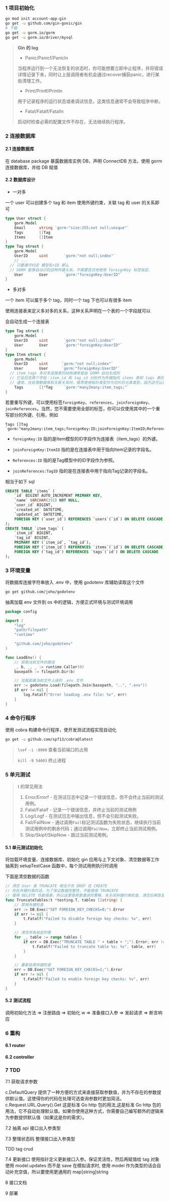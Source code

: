 ### 1 项目初始化

```bash
go mod init account-app-gin      
go get -u github.com/gin-gonic/gin
# 下载
go get -u gorm.io/gorm
go get -u gorm.io/driver/mysql
```

> **Gin 的 log**
>
> - Panic/Panicf/Panicln
>
> 当程序运行到一个无法恢复的状态时，你可能想要立即中止程序，并将错误详情记录下来，同时让上层调用者有机会通过recover捕获panic，进行某些清理工作。
>
> - Print/Printf/Println
>
> 用于记录程序的运行状态或者调试信息，这类信息通常不会导致程序中断。
>
> - Fatal/Fatalf/Fatalln
>
> 启动时检查必需的配置文件不存在，无法继续执行程序。

### 2 连接数据库

#### 2.1 连接数据库

在 database package 暴露数据库实例 DB，声明 ConnectDB 方法，使用 gorm 连接数据库，并给 DB 赋值

#### 2.2 数据库设计

- 一对多

一个 user 可以创建多个 tag 和 item
使用外键约束，关联 tag 和 user 的关系即可

```go
type User struct {
	gorm.Model
	Email      string `gorm:"size:255;not null;unique"`
	Tags       []Tag
	Items      []Item
}
type Tag struct {
	gorm.Model
	UserID     uint       `gorm:"not null;index"`
	// ...
  // 只要遵守约定 模型名+ID 那么
  // GORM 能够自动识别这种外键关系，不需要显式地使用 foreignKey 标签指定。
	User       User       `gorm:"foreignKey:UserID"`
}
```

- 多对多

一个 item 可以属于多个 tag，同时一个 tag 下也可以有很多 item

使用连接表来定义多对多的关系，这种关系声明在一个表的一个字段就可以

会自动生成一个连接表

```go
type Tag struct {
	gorm.Model
	UserID     uint       `gorm:"not null;index"`
	User       User       `gorm:"foreignKey:UserID"`
}
type Item struct {
	gorm.Model
	UserID     uint      `gorm:"not null;index"`
	User       User      `gorm:"foreignKey:UserID"`
  // item_tags 多对多连接表的结构通常是由 GORM 自动生成的
  // 它会包含两个字段：item_id 和 tag_id 分别作为外键指向 items 表和 tags 表的主键
  // 通常，在处理数据库和关联关系时，推荐使用指针类型作为切片的元素类型，因为这可以更好地与ORM工作，并方便处理没有值（nil）的情形。因此推荐将 item 中的 Tags 定义为指向 Tag 的指针的切片
	Tags       []*Tag     `gorm:"many2many:item_tags;"`
}
```

若要重写外键，可以使用标签`foreignKey`、`references`、`joinforeignKey`、`joinReferences`。当然，您不需要使用全部的标签，你可以仅使用其中的一个重写部分的外键、引用，例如

```
Tags []Tag `gorm:"many2many:item_tags;foreignKey:ID;joinForeignKey:ItemID;References:ID;joinReferences:TagID"`
```

- `foreignKey:ID` 指的是Item模型的ID字段作为连接表（item_tags）的外键。

- `joinForeignKey:ItemID` 指的是在连接表中用于指向Item记录的字段名。
- `References:ID` 指的是Tag模型中的ID字段作为参照。
- `joinReferences:TagID` 指的是在连接表中用于指向Tag记录的字段名。

相当于如下 sql

```sql
CREATE TABLE `items` (
    `id` BIGINT AUTO_INCREMENT PRIMARY KEY,
    `name` VARCHAR(255) NOT NULL,
    `user_id` BIGINT,
    `created_at` DATETIME,
    `updated_at` DATETIME,
    FOREIGN KEY (`user_id`) REFERENCES `users`(`id`) ON DELETE CASCADE
);
CREATE TABLE `item_tags` (
    `item_id` BIGINT,
    `tag_id` BIGINT,
    PRIMARY KEY (`item_id`, `tag_id`),
    FOREIGN KEY (`item_id`) REFERENCES `items`(`id`) ON DELETE CASCADE,
    FOREIGN KEY (`tag_id`) REFERENCES `tags`(`id`) ON DELETE CASCADE
);
```

### 3 环境变量

将数据库连接字符串放入 .env 中，使用 godotenv 库辅助读取这个文件

```bash
go get github.com/joho/godotenv
```

抽离加载 env 文件到 os 中的逻辑，方便正式环境与测试环境调用

```go
package config

import (
	"log"
	"path/filepath"
	"runtime"

	"github.com/joho/godotenv"
)

func LoadEnv() {
	// 获取当前文件的路径
	_, b, _, _ := runtime.Caller(0)
	basepath := filepath.Dir(b)

	// 加载距离当前文件上级的 .env 文件
	err := godotenv.Load(filepath.Join(basepath, "..", ".env"))
	if err != nil {
		log.Fatalf("Error loading .env file: %v", err)
	}
}
```

### 4 命令行程序

使用 cobra 构建命令行程序，使开发测试流程实现自动化

```bash
go get -u github.com/spf13/cobra@latest
```

>`lsof -i :8080` 查看当前端口的占用
>
>`kill -9 54603` 终止进程

### 5 单元测试

> t 的常见用法
>
> 1. Error/Errorf - 在测试日志中记录一个错误信息，但不会终止当前的测试用例。
> 2. Fatal/Fatalf - 记录一个错误信息，并终止当前的测试用例
> 3. Log/Logf - 在测试日志中输出信息，但不会引起测试失败。
> 4. Fail/FailNow - 通过调用`Fail`标记测试函数为失败状态，继续执行当前测试用例中的剩余代码；通过调用`FailNow`，立即终止当前测试用例。
> 5. Skip/Skipf/SkipNow - 跳过当前测试用例。

#### 5.1 单元测试初始化

将加载环境变量、连接数据库、初始化 gin 应用与上下文对象、清空数据等工作抽离到 setupTestCase 函数中，每个测试用例执行时调用

下面是清空数据的函数

```go
// 清空 User 表 TRUNCATE 相当于先 DROP 在 CREATE
// 存在外键约束的话，为了保证数据完整性，不能使用 TRUNCATE
// 使用 DELETE 性能很差，所以这里使用更激进的策略，先关闭外键约束检查，清空后再恢复
func TruncateTables(t *testing.T, tables []string) {
	// 禁用外键检查
	err := DB.Exec("SET FOREIGN_KEY_CHECKS=0;").Error
	if err != nil {
		t.Fatalf("Failed to disable foreign key checks: %v", err)
	}

	// 清空所有给定的表
	for _, table := range tables {
		if err = DB.Exec("TRUNCATE TABLE " + table + ";").Error; err != nil {
			t.Fatalf("Failed to truncate table %s: %v", table, err)
		}
	}

	// 重新启用外键检查
	err = DB.Exec("SET FOREIGN_KEY_CHECKS=1;").Error
	if err != nil {
		t.Fatalf("Failed to enable foreign key checks: %v", err)
	}
}
```

#### 5.2 测试流程

调用初始化方法 => 注册路由 => 初始化 w => 准备接口入参 => 发起请求 => 断言响应

### 6 重构

#### 6.1 router

#### 6.2 controller

### 7 TDD

7.1 获取请求参数

c.DefaultQuery 提供了一种方便的方式来直接获取参数值，并为不存在的参数提供默认值。这使得你的代码在处理可选查询参数时更加简洁。
c.Request.URL.Query().Get 这是标准 Go http 包的用法,这是标准 Go http 包的用法，它不自动处理默认值。如果你使用这种方式，你需要自己编写额外的逻辑来为参数提供默认值（如果这是你的需求）。

7.2 抽离 api 接口出入参类型

7.3 整理状态码 整理接口出入参类型

TDD tag crud

7.4 更新接口
使用指针定义更新接口入参。保证灵活性，然后再赋值给 tag 对象
使用 model.updates 而不是 save
在模拟请求时, 使用 model 作为类型的话会自动补充空值，所以要使用更通用的 map[string]string

8 接口文档

9 部署
